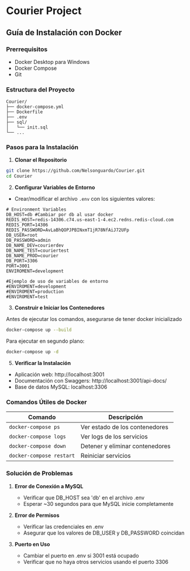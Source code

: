 
# Courier Project

## Guía de Instalación con Docker

### Prerrequisitos
- Docker Desktop para Windows
- Docker Compose
- Git

### Estructura del Proyecto
```
Courier/
├── docker-compose.yml
├── Dockerfile
├── .env
├── sql/
│   └── init.sql
└── ...
```

### Pasos para la Instalación

1. **Clonar el Repositorio**
```bash
git clone https://github.com/Nelsonguardo/Courier.git
cd Courier
```

2. **Configurar Variables de Entorno**
- Crear/modificar el archivo `.env` con los siguientes valores:
```properties
# Environment Variables
DB_HOST=db #Cambiar por db al usar docker
REDIS_HOST=redis-14306.c74.us-east-1-4.ec2.redns.redis-cloud.com
REDIS_PORT=14306
REDIS_PASSWORD=AvLaBhQOPJPBINxmT1jR78NfAiJ72UFp
DB_USER=root
DB_PASSWORD=admin
DB_NAME_DEV=courierdev
DB_NAME_TEST=couriertest
DB_NAME_PROD=courier
DB_PORT=3306
PORT=3001
ENVIROMENT=development

#Ejemplo de uso de variables de entorno
#ENVIROMENT=development
#ENVIROMENT=production
#ENVIROMENT=test
```

3. **Construir e Iniciar los Contenedores**

Antes de ejecutar los comandos, asegurarse de tener docker inicializado 

```bash
docker-compose up --build
```
Para ejecutar en segundo plano:
```bash
docker-compose up -d
```

5. **Verificar la Instalación**
- Aplicación web: http://localhost:3001
- Documentación con Swaggers: http://localhost:3001/api-docs/ 
- Base de datos MySQL: localhost:3306

### Comandos Útiles de Docker

| Comando | Descripción |
|---------|-------------|
| `docker-compose ps` | Ver estado de los contenedores |
| `docker-compose logs` | Ver logs de los servicios |
| `docker-compose down` | Detener y eliminar contenedores |
| `docker-compose restart` | Reiniciar servicios |

### Solución de Problemas

1. **Error de Conexión a MySQL**
   - Verificar que DB_HOST sea 'db' en el archivo .env
   - Esperar ~30 segundos para que MySQL inicie completamente

2. **Error de Permisos**
   - Verificar las credenciales en .env
   - Asegurar que los valores de DB_USER y DB_PASSWORD coincidan

3. **Puerto en Uso**
   - Cambiar el puerto en .env si 3001 está ocupado
   - Verificar que no haya otros servicios usando el puerto 3306

